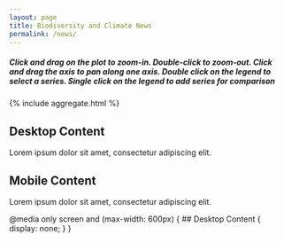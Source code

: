 ```yaml
---
layout: page
title: Biodiversity and Climate News
permalink: /news/
---
```


<h5>
Click and drag on the plot to zoom-in. Double-click to zoom-out. Click and drag the axis to pan along one axis. Double click on the legend to select a series. Single click on the legend to add series for comparison
</h5>



  {% include aggregate.html %}
 
 ## Desktop Content

Lorem ipsum dolor sit amet, consectetur adipiscing elit.

<!-- Content for mobile devices -->
## Mobile Content

Lorem ipsum dolor sit amet, consectetur adipiscing elit.

<!-- Only display mobile content on screens smaller than 600 pixels -->
@media only screen and (max-width: 600px) {
    ## Desktop Content { display: none; }
}

